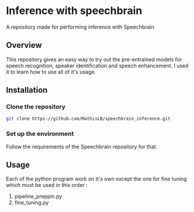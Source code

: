 # Inference with speechbrain
A repository made for performing inference with Speechbrain

## Overview
This repository gives an easy way to try out the pre-entrained models for speech recognition, speaker identification and speech enhancement. I used it to learn how to use all of it's usage.

## Installation
### Clone the repository
```sh
git clone https://github.com/MathisLB/speechbrain_inference.git
```
### Set up the environment
Follow the requirements of the Speechbrain repository for that.

## Usage
Each of the python program work on it's own except the one for fine tuning which must be used in this order :
1. pipeline_preppin.py
2. fine_tuning.py